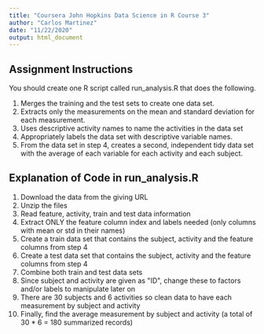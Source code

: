 ```yaml
---
title: "Coursera John Hopkins Data Science in R Course 3"
author: "Carlos Martinez"
date: "11/22/2020"
output: html_document
---
```


## Assignment Instructions

You should create one R script called run_analysis.R that does the following.

1. Merges the training and the test sets to create one data set.
2. Extracts only the measurements on the mean and standard deviation for each measurement.
3. Uses descriptive activity names to name the activities in the data set
4. Appropriately labels the data set with descriptive variable names.
5. From the data set in step 4, creates a second, independent tidy data set with the average of each variable for each activity and each subject.

## Explanation of Code in run_analysis.R

1. Download the data from the giving URL
2. Unzip the files
3. Read feature, activity, train and test data information
4. Extract ONLY the feature column index and labels needed (only columns with mean or std in their names)
5. Create a train data set that contains the subject, activity and the feature columns from step 4
6. Create a test data set that contains the subject, activity and the feature columns from step 4
7. Combine both train and test data sets
8. Since subject and activity are given as "ID", change these to factors and/or labels to manipulate later on
9. There are 30 subjects and 6 activities so clean data to have each measurement by subject and activity
10. Finally, find the average measurement by subject and activity (a total of 30 * 6 = 180 summarized records)